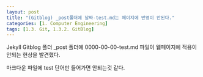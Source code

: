 ```yaml
---
layout: post
title: "(Gitblog) _post폴더에 날짜-test.md는 페이지에 반영이 안된다."
categories: [1. Computer Engineering]
tags: [1.3. Git, 1.3.2. GitBlog]
---
```


Jekyll Gitblog 폴더 _post 폴더에 0000-00-00-test.md 파일이 웹페이지에 적용이 안되는 현상을 발견했다.

마크다운 파일에 test 단어만 들어가면 안되는것 같다.